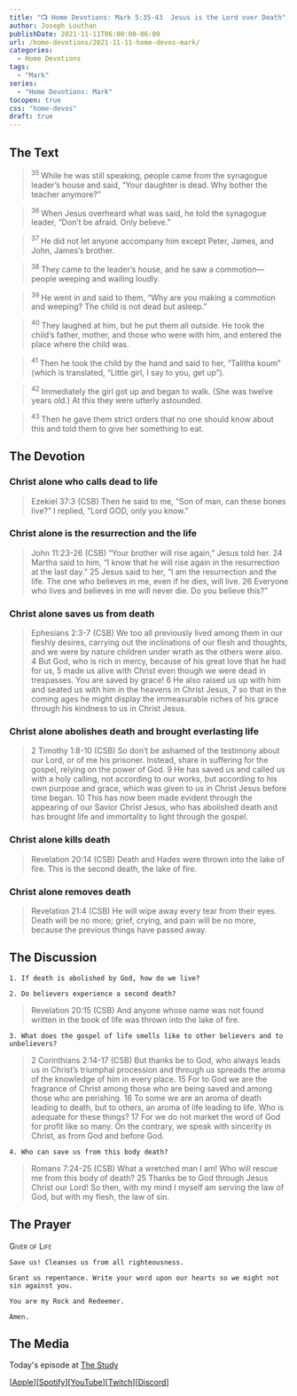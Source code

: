 ```yaml
---
title: "📺 Home Devotions: Mark 5:35-43	Jesus is the Lord over Death"
author: Joseph Louthan
publishDate: 2021-11-11T06:00:00-06:00
url: /home-devotions/2021-11-11-home-devos-mark/
categories:
  - Home Devotions
tags:
  - "Mark"
series:
  - "Home Devotions: Mark"
tocopen: true
css: "home-devos"
draft: true
---
```

## The Text

><sup> 35 </sup> While he was still speaking, people came from the synagogue leader’s house and said, “Your daughter is dead. Why bother the teacher anymore?” 

><sup> 36 </sup> When Jesus overheard what was said, he told the synagogue leader, “Don’t be afraid. Only believe.” 

><sup> 37 </sup> He did not let anyone accompany him except Peter, James, and John, James’s brother. 

><sup> 38 </sup> They came to the leader’s house, and he saw a commotion—people weeping and wailing loudly. 

><sup> 39 </sup> He went in and said to them, “Why are you making a commotion and weeping? The child is not dead but asleep.” 

><sup> 40 </sup> They laughed at him, but he put them all outside. He took the child’s father, mother, and those who were with him, and entered the place where the child was. 

><sup> 41 </sup> Then he took the child by the hand and said to her, “Talitha koum” (which is translated, “Little girl, I say to you, get up”). 

><sup> 42 </sup> Immediately the girl got up and began to walk. (She was twelve years old.) At this they were utterly astounded. 

><sup> 43 </sup> Then he gave them strict orders that no one should know about this and told them to give her something to eat. 

## The Devotion

### Christ alone who calls dead to life

>Ezekiel 37:3 (CSB) Then he said to me, “Son of man, can these bones live?”
I replied, “Lord GOD, only you know.”


### Christ alone is the resurrection and the life
>John 11:23-26 (CSB) “Your brother will rise again,” Jesus told her.
24 Martha said to him, “I know that he will rise again in the resurrection at the last day.”
25 Jesus said to her, “I am the resurrection and the life. The one who believes in me, even if he dies, will live. 26 Everyone who lives and believes in me will never die. Do you believe this?”

### Christ alone saves us from death

>Ephesians 2:3-7 (CSB) We too all previously lived among them in our fleshly desires, carrying out the inclinations of our flesh and thoughts, and we were by nature children under wrath as the others were also. 4 But God, who is rich in mercy, because of his great love that he had for us, 5 made us alive with Christ even though we were dead in trespasses. You are saved by grace! 6 He also raised us up with him and seated us with him in the heavens in Christ Jesus, 7 so that in the coming ages he might display the immeasurable riches of his grace through his kindness to us in Christ Jesus.

### Christ alone abolishes death and brought everlasting life

>2 Timothy 1:8-10 (CSB) So don’t be ashamed of the testimony about our Lord, or of me his prisoner. Instead, share in suffering for the gospel, relying on the power of God. 9 He has saved us and called us with a holy calling, not according to our works, but according to his own purpose and grace, which was given to us in Christ Jesus before time began. 10 This has now been made evident through the appearing of our Savior Christ Jesus, who has abolished death and has brought life and immortality to light through the gospel.

### Christ alone kills death

>Revelation 20:14 (CSB) Death and Hades were thrown into the lake of fire. This is the second death, the lake of fire.

### Christ alone removes death

>Revelation 21:4 (CSB) He will wipe away every tear from their eyes. Death will be no more; grief, crying, and pain will be no more, because the previous things have passed away.

## The Discussion

```text
1. If death is abolished by God, how do we live?
```

```text
2. Do believers experience a second death?
```

>Revelation 20:15 (CSB) And anyone whose name was not found written in the book of life was thrown into the lake of fire.

```text
3. What does the gospel of life smells like to other believers and to unbelievers?
```

>2 Corinthians 2:14-17 (CSB) But thanks be to God, who always leads us in Christ’s triumphal procession and through us spreads the aroma of the knowledge of him in every place. 15 For to God we are the fragrance of Christ among those who are being saved and among those who are perishing. 16 To some we are an aroma of death leading to death, but to others, an aroma of life leading to life. Who is adequate for these things? 17 For we do not market the word of God for profit like so many. On the contrary, we speak with sincerity in Christ, as from God and before God.

```text
4. Who can save us from this body death?
```

>Romans 7:24-25 (CSB) What a wretched man I am! Who will rescue me from this body of death? 25 Thanks be to God through Jesus Christ our Lord! So then, with my mind I myself am serving the law of God, but with my flesh, the law of sin.

## The Prayer

<div style='font-variant: small-caps;'>
Giver of Life
</div>

```text
Save us! Cleanses us from all righteousness.

Grant us repentance. Write your word upon our hearts so we might not sin against you. 

You are my Rock and Redeemer.

Amen.
```

## The Media

Today's episode at [The Study](http://study.theologic.us/podcast/)

\[[Apple](https://podcasts.apple.com/us/podcast/the-study/id1557102127)\]\[[Spotify](https://open.spotify.com/show/0Xs5qsNvWePyRqcmtOTPkR)\]\[[YouTube](http://youtube.theologic.us)\]\[[Twitch](http://twitch.theologic.us)\]\[[Discord](http://discord.theologic.us)\]
